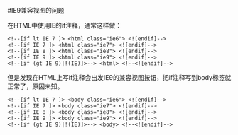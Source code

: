 #IE9兼容视图的问题

在HTML中使用IE的if注释，通常这样做：

    <!--[if lt IE 7 ]> <html class="ie6"> <![endif]-->
    <!--[if IE 7 ]> <html class="ie7"> <![endif]-->
    <!--[if IE 8 ]> <html class="ie8"> <![endif]-->
    <!--[if IE 9 ]> <html class="ie9"> <![endif]-->
    <!--[if (gt IE 9)|!(IE)]>--> <html> <!--<![endif]-->


但是发现在HTML上写if注释会出发IE9的兼容视图按钮，把if注释写到body标签就正常了，原因未知。


    <!--[if lt IE 7 ]> <body class="ie6"> <![endif]-->
    <!--[if IE 7 ]> <body class="ie7"> <![endif]-->
    <!--[if IE 8 ]> <body class="ie8"> <![endif]-->
    <!--[if IE 9 ]> <body class="ie9"> <![endif]-->
    <!--[if (gt IE 9)|!(IE)]>--> <body> <!--<![endif]-->

